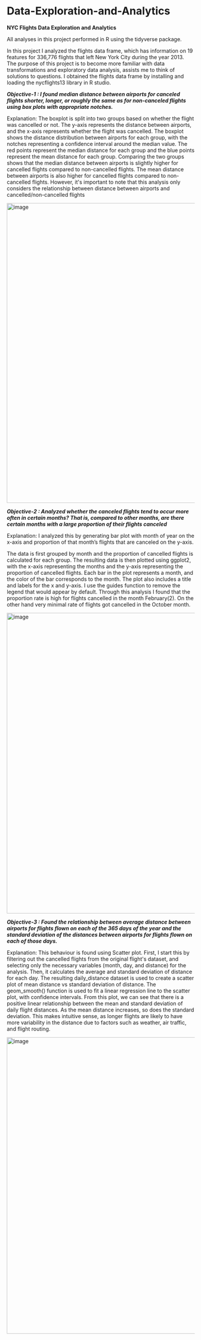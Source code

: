 # Data-Exploration-and-Analytics
**NYC Flights Data Exploration and Analytics**

All analyses in this project performed in R using the tidyverse package.

In this project I analyzed the flights data frame, which has information on 19 features for 336,776 flights that left New York City during the year 2013. The purpose of this project is to become more familiar with data transformations and
exploratory data analysis, assists me to think of solutions to questions. I obtained the
flights data frame by installing and loading the nycflights13 library in R studio.

***Objective-1 : I found median distance between airports for canceled flights shorter, longer, or roughly the same as for non-canceled flights using box plots with appropriate notches.***

Explanation: The boxplot is split into two groups based on whether the
flight was cancelled or not. The y-axis represents the distance between airports, and the x-axis
represents whether the flight was cancelled. The boxplot shows the distance distribution
between airports for each group, with the notches representing a confidence interval around
the median value. The red points represent the median distance for each group and the blue
points represent the mean distance for each group.
Comparing the two groups shows that the median distance between airports is slightly higher
for cancelled flights compared to non-cancelled flights. The mean distance between airports is
also higher for cancelled flights compared to non-cancelled flights.
However, it's important to note that this analysis only considers the relationship between
distance between airports and cancelled/non-cancelled flights

<img width="802" alt="image" src="https://github.com/vamsichekuri-9/Data-Exploration-and-Analytics/assets/70580715/14b0ab94-f263-4ad9-8e5a-7a1a1ba6d9cf">


***Objective-2 : Analyzed whether the canceled flights tend to occur more often in certain months? That is, compared to
other months, are there certain months with a large proportion of their flights canceled***

Explanation: I analyzed this by generating bar plot with month of year on the x-axis and proportion of that month’s flights that are canceled on the y-axis. 

The data is first grouped by month and the proportion
of cancelled flights is calculated for each group. The resulting data is then plotted using
ggplot2, with the x-axis representing the months and the y-axis representing the
proportion of cancelled flights. Each bar in the plot represents a month, and the color of
the bar corresponds to the month. The plot also includes a title and labels for the x and
y-axis.
I use the guides function to remove the legend that would appear by default. Through
this analysis I found that the proportion rate is high for flights cancelled in the month
February(2). On the other hand very minimal rate of flights got cancelled in the October
month.

<img width="804" alt="image" src="https://github.com/vamsichekuri-9/Data-Exploration-and-Analytics/assets/70580715/a1c48f7c-0acd-440d-84a7-ffb56129ca0d">


***Objective-3 : Found the relationship between average distance between airports for flights flown on
each of the 365 days of the year and the standard deviation of the distances between airports
for flights flown on each of those days.***

Explanation: This behaviour is found using Scatter plot. First, I start this by filtering out the cancelled flights
from the original flight's dataset, and selecting only the necessary variables (month, day, and
distance) for the analysis. Then, it calculates the average and standard deviation of distance for
each day. The resulting daily_distance dataset is used to create a scatter plot of mean distance
vs standard deviation of distance. The geom_smooth() function is used to fit a linear regression
line to the scatter plot, with confidence intervals.
From this plot, we can see that there is a positive linear relationship between the mean and
standard deviation of daily flight distances. As the mean distance increases, so does the standard
deviation. This makes intuitive sense, as longer flights are likely to have more variability in the
distance due to factors such as weather, air traffic, and flight routing.

<img width="793" alt="image" src="https://github.com/vamsichekuri-9/Data-Exploration-and-Analytics/assets/70580715/fc52903d-4766-41ea-bd77-f862dbd7288c">
